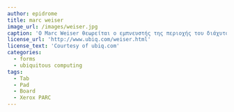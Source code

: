 ```yaml
---
author: epidrome
title: marc weiser
image_url: /images/weiser.jpg
caption: 'Ο Marc Weiser θεωρείται ο εμπνευστής της περιοχής του διάχυτου υπολογισμού και κατασκεύασε τα πρώτα λειτουργικά πρωτότυπα για ένα οικοσύστημα συσκευών χρήστη, όπου η κάθε ξεχωριστή συσκευή διάδρασης συνδεόταν με τις άλλες για να προσφέρει την κατάλληλη πληροφορία στην κατάλληλη στιγμή και με όσο γίνεται μικρότερη συνειδητή εμπλοκή του χρήστη'
license_url: 'http://www.ubiq.com/weiser.html'
license_text: 'Courtesy of ubiq.com'
categories:
  - forms
  - ubiquitous computing
tags:
  - Tab
  - Pad
  - Board
  - Xerox PARC
---
```

